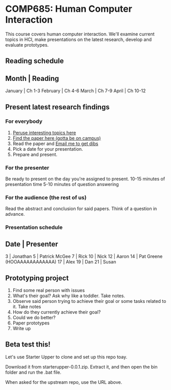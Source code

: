 COMP685: Human Computer Interaction
===================================

This course covers human computer interaction. We'll examine current topics in HCI, make presentations on the latest research, develop and evaluate prototypes.

Reading schedule
----------------

Month    | Reading
------------------
January  | Ch 1-3
February | Ch 4-6
March    | Ch 7-9
April    | Ch 10-12

Present latest research findings
--------------------------------

### For everybody

1. [Peruse interesting topics here](http://chi2013.acm.org/program/by-day/)
2. [Find the paper here (gotta be on campus)](http://dl.acm.org/)
3. Read the paper and [Email me to get dibs](lawrancej@wit.edu)
4. Pick a date for your presentation.
5. Prepare and present.

### For the presenter

Be ready to present on the day you're assigned to present.
10-15 minutes of presentation time
5-10 minutes of question answering

### For the audience (the rest of us)

Read the abstract and conclusion for said papers.
Think of a question in advance.

### Presentation schedule

Date | Presenter
-----------------
3    | Jonathan
5    | Patrick McGee
7    | Rick
10   | Nick
12   | Aaron
14   | Pat Greene (HOOAAAAAAAAAAAA)
17   | Alex
19   | Dan
21   | Susan

Prototyping project
-------------------

1. Find some real person with issues
2. What's their goal? Ask why like a toddler. Take notes.
3. Observe said person trying to achieve their goal or some tasks related to it. Take notes
4. How do they currently achieve their goal?
5. Could we do better?
6. Paper prototypes
7. Write up

Beta test this!
---------------
Let's use Starter Upper to clone and set up this repo toay.

Download it from starterupper-0.0.1.zip.
Extract it, and then open the bin folder and run the .bat file.

When asked for the upstream repo, use the URL above.
